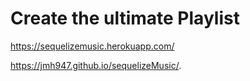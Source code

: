 # Create the ultimate Playlist

https://sequelizemusic.herokuapp.com/

https://jmh947.github.io/sequelizeMusic/.
